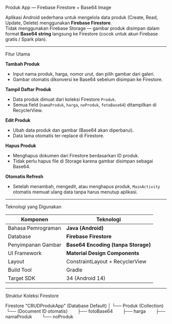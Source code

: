 Produk App — Firebase Firestore + Base64 Image

Aplikasi Android sederhana untuk mengelola data produk (Create, Read, Update, Delete) menggunakan **Firebase Firestore**.  
Tidak menggunakan Firebase Storage — gambar produk disimpan dalam format **Base64 string** langsung ke Firestore (cocok untuk akun Firebase gratis / Spark plan).

---

Fitur Utama

**Tambah Produk**
- Input nama produk, harga, nomor urut, dan pilih gambar dari galeri.  
- Gambar otomatis dikonversi ke Base64 sebelum disimpan ke Firestore.

**Tampil Daftar Produk**
- Data produk dimuat dari koleksi Firestore `Produk`.  
- Semua field (`namaProduk`, `harga`, `noProduk`, `fotoBase64`) ditampilkan di RecyclerView.

**Edit Produk**
- Ubah data produk dan gambar (Base64 akan diperbarui).  
- Data lama otomatis ter-replace di Firestore.

**Hapus Produk**
- Menghapus dokumen dari Firestore berdasarkan ID produk.  
- Tidak perlu hapus file di Storage karena gambar disimpan sebagai Base64.

**Otomatis Refresh**
- Setelah menambah, mengedit, atau menghapus produk, `MainActivity` otomatis memuat ulang data tanpa harus menutup aplikasi.

---

Teknologi yang Digunakan

| Komponen | Teknologi |
|-----------|------------|
| Bahasa Pemrograman | **Java (Android)** |
| Database | **Firebase Firestore** |
| Penyimpanan Gambar | **Base64 Encoding (tanpa Storage)** |
| UI Framework | **Material Design Components** |
| Layout | ConstraintLayout + RecyclerView |
| Build Tool | Gradle |
| Target SDK | 34 (Android 14) |

---

Struktur Koleksi Firestore

Firestore "CRUDProdukApp" (Database Default)
│
└── Produk (Collection)
    └── (Document ID otomatis)
        ├── fotoBase64
        ├── harga
        ├── namaProduk
        └── noProduk
